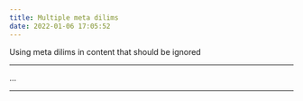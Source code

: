 ```yaml
---
title: Multiple meta dilims
date: 2022-01-06 17:05:52
---
```


Using meta dilims in content that should be ignored

---

...

---
